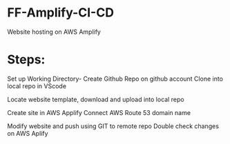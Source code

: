 # FF-Amplify-CI-CD
Website hosting on AWS Amplify

# Steps:
Set up Working Directory-
Create Github Repo on github account
Clone into local repo in VScode

Locate website template, download and upload into local repo

Create site in AWS Applify
Connect AWS Route 53 domain name

Modify website and push using GIT to remote repo
Double check changes on AWS Aplify


